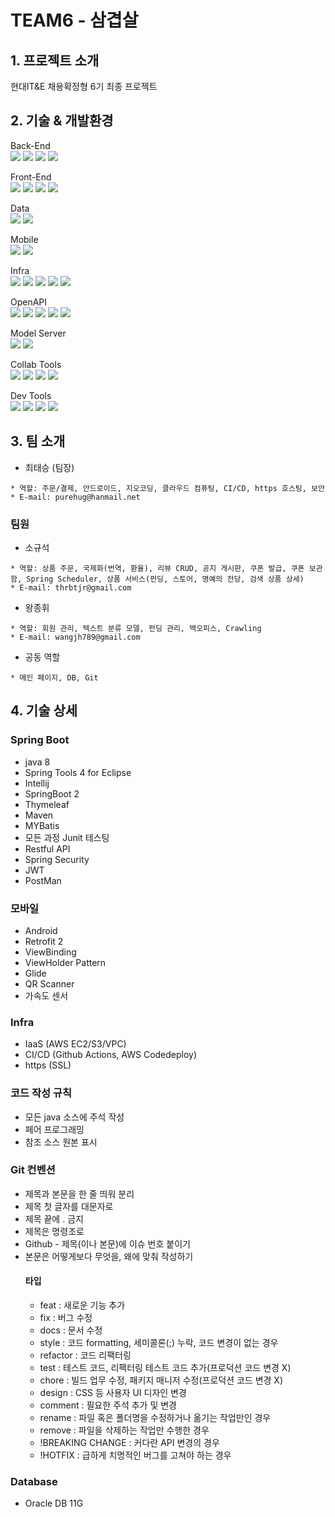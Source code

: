 # TEAM6 - 삼겹살


## 1. 프로젝트 소개
현대IT&E 채용확정형 6기 최종 프로젝트



## 2. 기술 & 개발환경
<div align=> 
Back-End<br>
<img src="https://img.shields.io/badge/springboot-6DB33F?style=for-the-badge&logo=springboot&logoColor=white">
<img src="https://img.shields.io/badge/springsecurity-6DB33F?style=for-the-badge&logo=springsecurity&logoColor=white">

<img src="https://img.shields.io/badge/JAVA-007396?style=for-the-badge&logo=java&logoColor=white">
<img src="https://img.shields.io/badge/thymeleaf-005F0F?style=for-the-badge&logo=thymeleaf&logoColor=white">


Front-End<br>
<img src="https://img.shields.io/badge/html-E34F26?style=for-the-badge&logo=html5&logoColor=white">
<img src="https://img.shields.io/badge/javascript-F7DF1E?style=for-the-badge&logo=javascript&logoColor=black">
<img src="https://img.shields.io/badge/css-1572B6?style=for-the-badge&logo=css3&logoColor=white">
<img src="https://img.shields.io/badge/bootstrap-7952B3?style=for-the-badge&logo=bootstrap&logoColor=white">


Data<br>
<img src="https://img.shields.io/badge/oracle-F80000?style=for-the-badge&logo=oracle&logoColor=white">
<img src="https://img.shields.io/badge/amazonaws-232F3E?style=for-the-badge&logo=amazonaws&logoColor=white">

Mobile<br>
<img src="https://img.shields.io/badge/android-3DDC84?style=for-the-badge&logo=android&logoColor=white">
<img src="https://img.shields.io/badge/JAVA-007396?style=for-the-badge&logo=java&logoColor=white">

Infra<br>
<img src="https://img.shields.io/badge/amazonaws-232F3E?style=for-the-badge&logo=amazonaws&logoColor=white">
<img src="https://img.shields.io/badge/apache-D22128?style=for-the-badge&logo=apache&logoColor=white">
<img src="https://img.shields.io/badge/ubuntu-E95420?style=for-the-badge&logo=ubuntu&logoColor=white">
<img src="https://img.shields.io/badge/githubactions-2088FF?style=for-the-badge&logo=githubactions&logoColor=white">
<img src="https://img.shields.io/badge/letsencrypt-003A70?style=for-the-badge&logo=letsencrypt&logoColor=white">

OpenAPI<br>
<img src="https://img.shields.io/badge/kakao-FFCD00?style=for-the-badge&logo=kakao&logoColor=white">
<img src="https://img.shields.io/badge/tosspayments-0052CC?style=for-the-badge&logo&logoColor=white">
<img src="https://img.shields.io/badge/ChatGPT-3CBDB1?style=for-the-badge&logo&logoColor=white">
<img src="https://img.shields.io/badge/LUCYXSS-003A70?style=for-the-badge&logo=naver&logoColor=white">
<img src="https://img.shields.io/badge/Google Login-4285F4?style=for-the-badge&logo=google&logoColor=white">


Model Server<br>
<img src="https://img.shields.io/badge/python-3776AB?style=for-the-badge&logo=python&logoColor=white">
<img src="https://img.shields.io/badge/flask-000000?style=for-the-badge&logo=flask&logoColor=white">


Collab Tools<br>
<img src="https://img.shields.io/badge/jira-0052CC?style=for-the-badge&logo=jira&logoColor=white">
<img src="https://img.shields.io/badge/github-181717?style=for-the-badge&logo=github&logoColor=white">
<img src="https://img.shields.io/badge/swagger-85EA2D?style=for-the-badge&logo=swagger&logoColor=white">
<img src="https://img.shields.io/badge/notion-000000?style=for-the-badge&logo=notion&logoColor=white">

Dev Tools<br>
<img src="https://img.shields.io/badge/eclipse-2C2255?style=for-the-badge&logo=eclipse&logoColor=white"> 
<img src="https://img.shields.io/badge/intellijidea-000000?style=for-the-badge&logo=intellijidea&logoColor=white">
<img src="https://img.shields.io/badge/androidstudio-3DDC84?style=for-the-badge&logo=androidstudio&logoColor=white">
<img src="https://img.shields.io/badge/visualstudio-5C2D91?style=for-the-badge&logo=visualstudio&logoColor=white">





</div>



## 3. 팀 소개

- 최태승 (팀장)

 ```
 * 역할: 주문/결제, 안드로이드, 지오코딩, 클라우드 컴퓨팅, CI/CD, https 호스팅, 보안
 * E-mail: purehug@hanmail.net
 ```

### 팀원

- 소규석

 ```
 * 역할: 상품 주문, 국제화(번역, 환율), 리뷰 CRUD, 공지 게시판, 쿠폰 발급, 쿠폰 보관함, Spring Scheduler, 상품 서비스(펀딩, 스토어, 명예의 전당, 검색 상품 상세)
 * E-mail: thrbtjr@gmail.com
 ```


- 왕종휘

 ```
 * 역할: 회원 관리, 텍스트 분류 모델, 펀딩 관리, 백오피스, Crawling
 * E-mail: wangjh789@gmail.com
 ```

 - 공동 역할
 ```
 * 메인 페이지, DB, Git
 ```

## 4. 기술 상세

### Spring Boot
- java 8
- Spring Tools 4 for Eclipse
- Intellij
- SpringBoot 2
- Thymeleaf
- Maven
- MYBatis
- 모든 과정 Junit 테스팅
- Restful API
- Spring Security
- JWT
- PostMan

### 모바일
- Android
- Retrofit 2
- ViewBinding
- ViewHolder Pattern
- Glide
- QR Scanner
- 가속도 센서

### Infra
- IaaS (AWS EC2/S3/VPC)
- CI/CD (Github Actions, AWS Codedeploy)
- https (SSL)

### 코드 작성 규칙
- 모든 java 소스에 주석 작성     
- 페어 프로그래밍
- 참조 소스 원본 표시

### Git 컨벤션
- 제목과 본문을 한 줄 띄워 분리
- 제목 첫 글자를 대문자로
- 제목 끝에 . 금지
- 제목은 명령조로
- Github - 제목(이나 본문)에 이슈 번호 붙이기
- 본문은 어떻게보다 무엇을, 왜에 맞춰 작성하기
  #### 타입
  - feat : 새로운 기능 추가
  - fix : 버그 수정
  - docs : 문서 수정
  - style : 코드 formatting, 세미콜론(;) 누락, 코드 변경이 없는 경우
  - refactor : 코드 리팩터링
  - test : 테스트 코드, 리팩터링 테스트 코드 추가(프로덕션 코드 변경 X)
  - chore : 빌드 업무 수정, 패키지 매니저 수정(프로덕션 코드 변경 X)
  - design : CSS 등 사용자 UI 디자인 변경
  - comment : 필요한 주석 추가 및 변경
  - rename : 파일 혹은 폴더명을 수정하거나 옮기는 작업만인 경우
  - remove : 파일을 삭제하는 작업만 수행한 경우
  - !BREAKING CHANGE : 커다란 API 변경의 경우
  - !HOTFIX : 급하게 치명적인 버그를 고쳐야 하는 경우

### Database
- Oracle DB 11G

